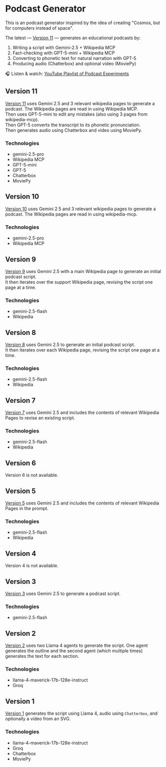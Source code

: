 # Podcast Generator
This is an podcast generator inspired by the idea of creating "Cosmos, but for computers instead of space".  

The latest — [Version 11](https://github.com/Tyler-Hilbert/Podcast_Generator/tree/main/Version11) — generates an educational podcasts by:  
1) Writing a script with Gemini-2.5 + Wikipedia MCP  
2) Fact-checking with GPT-5-mini + Wikipedia MCP  
3) Converting to phonetic text for natural narration with GPT-5  
4) Producing audio (Chatterbox) and optional video (MoviePy)  

🎧 Listen & watch: [YouTube Playlist of Podcast Experiments](https://www.youtube.com/watch?v=sdhJRYy11RU&list=PLEfjXkzTCaddmlzJvwTuZ35LIOPvrRRih)  

## Version 11
[Version 11](https://github.com/Tyler-Hilbert/Podcast_Generator/tree/main/Version11) uses Gemini 2.5 and 3 relevant wikipedia pages to generate a podcast. The Wikipedia pages are read in using Wikipedia MCP.  
Then uses GPT-5-mini to edit any mistakes (also using 3 pages from wikipedia-mcp).  
Then GPT-5 converts the transcript to its phonetic pronunciation.  
Then generates audio using Chatterbox and video using MoviePy.  
### Technologies
* gemini-2.5-pro
* Wikipedia MCP
* GPT-5-mini
* GPT-5
* Chatterbox
* MoviePy

## Version 10
[Version 10](https://github.com/Tyler-Hilbert/Podcast_Generator/tree/main/Version10) uses Gemini 2.5 and 3 relevant wikipedia pages to generate a podcast. The Wikipedia pages are read in using wikipedia-mcp.
### Technologies
* gemini-2.5-pro
* Wikipedia MCP

## Version 9
[Version 9](https://github.com/Tyler-Hilbert/Podcast_Generator/tree/main/Version09) uses Gemini 2.5 with a main Wikipedia page to generate an initial podcast script.  
It then iterates over the support Wikipedia page, revising the script one page at a time.
### Technologies
* gemini-2.5-flash
* Wikipedia

## Version 8
[Version 8](https://github.com/Tyler-Hilbert/Podcast_Generator/tree/main/Version08) uses Gemini 2.5 to generate an initial podcast script.  
It then iterates over each Wikipedia page, revising the script one page at a time.
### Technologies
* gemini-2.5-flash
* Wikipedia

## Version 7
[Version 7](https://github.com/Tyler-Hilbert/Podcast_Generator/tree/main/Version07) uses Gemini 2.5 and includes the contents of relevant Wikipedia Pages to revise an existing script.
### Technologies
* gemini-2.5-flash
* Wikipedia

## Version 6
Version 6 is not available.

## Version 5
[Version 5](https://github.com/Tyler-Hilbert/Podcast_Generator/tree/main/Version05) uses Gemini 2.5 and includes the contents of relevant Wikipedia Pages in the prompt.
### Technologies
* gemini-2.5-flash
* Wikipedia

## Version 4
Version 4 is not available.

## Version 3
[Version 3](https://github.com/Tyler-Hilbert/Podcast_Generator/tree/main/Version03) uses Gemini 2.5 to generate a podcast script.
### Technologies
* gemini-2.5-flash

## Version 2
[Version 2](https://github.com/Tyler-Hilbert/Podcast_Generator/tree/main/Version02) uses two Llama 4 agents to generate the script. One agent generates the outline and the second agent (which multiple times) generates the text for each section.
### Technologies
* llama-4-maverick-17b-128e-instruct
* Groq

## Version 1
[Version 1](https://github.com/Tyler-Hilbert/Podcast_Generator/tree/main/Version01) generates the script using Llama 4, audio using `Chatterbox`, and optionally a video from an SVG.
### Technologies
* llama-4-maverick-17b-128e-instruct
* Groq
* Chatterbox
* MoviePy